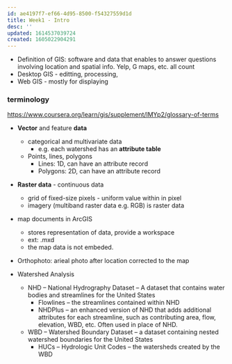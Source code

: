 ```yaml
---
id: ae4197f7-ef66-4d95-8500-f54327559d1d
title: Week1 - Intro
desc: ''
updated: 1614537039724
created: 1605022904291
---
```


- Definition of GIS: software and data that enables to answer questions involving location and spatial info. Yelp, G maps, etc. all count
- Desktop GIS - editting, processing, 
- Web GIS - mostly for displaying 

### terminology

https://www.coursera.org/learn/gis/supplement/lMYp2/glossary-of-terms

- **Vector** and feature **data**
    - categorical and multivariate data 
        - e.g. each watershed has an **attribute table** 
    - Points, lines, polygons
        - Lines: 1D, can have an attribute record
        - Polygons: 2D, can have an attribute record
- **Raster data** - continuous data 
    - grid of fixed-size pixels - uniform value within in pixel
    - imagery (multiband raster data e.g. RGB) is raster data

- map documents in ArcGIS 
    - stores representation of data, provide a workspace
    - ext: .mxd
    - the map data is not embeded. 
- Orthophoto: arieal photo after location corrected to the map
- Watershed Analysis
    - NHD – National Hydrography Dataset – A dataset that contains water bodies and streamlines for the United States
        - Flowlines – the streamlines contained within NHD
        - NHDPlus – an enhanced version of NHD that adds additional attributes for each streamline, such as contributing area, flow, elevation, WBD, etc. Often used in place of NHD.
    - WBD – Watershed Boundary Dataset – a dataset containing nested watershed boundaries for the United States 
        - HUCs – Hydrologic Unit Codes – the watersheds created by the WBD   

